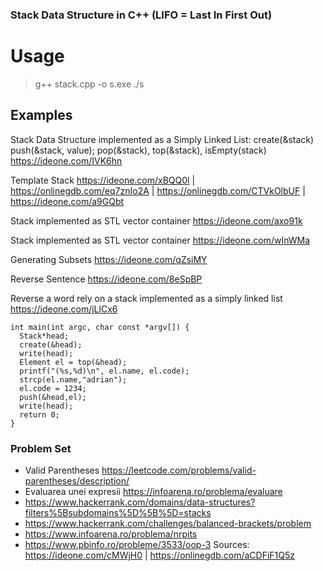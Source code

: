 ### Stack Data Structure in C++ (LIFO = Last In First Out)

# Usage
  >g++ stack.cpp -o s.exe
  >./s
>
##  Examples

Stack Data Structure implemented as a Simply Linked List: create(&stack) push(&stack, value); pop(&stack), top(&stack), isEmpty(stack) https://ideone.com/IVK6hn 

Template Stack https://ideone.com/xBQQ0l | https://onlinegdb.com/eq7znIo2A | https://onlinegdb.com/CTVkOlbUF | https://ideone.com/a9GQbt

Stack implemented as STL vector<string> container https://ideone.com/axo91k

Stack implemented as STL vector<int> container  https://ideone.com/wInWMa

Generating Subsets https://ideone.com/qZsiMY

Reverse Sentence https://ideone.com/8eSpBP

Reverse a word rely on a stack implemented as a simply linked list https://ideone.com/jLlCx6
```
int main(int argc, char const *argv[]) {
  Stack*head;
  create(&head);
  write(head);
  Element el = top(&head);
  printf("(%s,%d)\n", el.name, el.code);
  strcp(el.name,"adrian");
  el.code = 1234;
  push(&head,el);
  write(head);
  return 0;
}
```

### Problem Set
- Valid Parentheses https://leetcode.com/problems/valid-parentheses/description/
- Evaluarea unei expresii https://infoarena.ro/problema/evaluare
- https://www.hackerrank.com/domains/data-structures?filters%5Bsubdomains%5D%5B%5D=stacks
- https://www.hackerrank.com/challenges/balanced-brackets/problem
- https://www.infoarena.ro/problema/nrpits
- https://www.pbinfo.ro/probleme/3533/oop-3 Sources: https://ideone.com/cMWjH0 | https://onlinegdb.com/aCDFiF1Q5z

